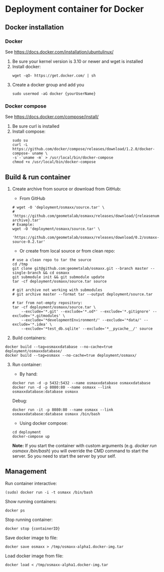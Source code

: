 # Deployment container for Docker


## Docker installation

### Docker

See https://docs.docker.com/installation/ubuntulinux/

1. Be sure your kernel version is 3.10 or newer and wget is installed
2. Install docker:
    ```shell
    wget -qO- https://get.docker.com/ | sh
    ```
3. Create a docker group and add you
    ```shell
    sudo usermod -aG docker {yourUserName}
    ```

### Docker compose

See https://docs.docker.com/compose/install/

1. Be sure curl is installed
2. Install compose:
    ```shell
    sudo su
    curl -L https://github.com/docker/compose/releases/download/1.2.0/docker-compose-`uname \
    -s`-`uname -m` > /usr/local/bin/docker-compose
    chmod +x /usr/local/bin/docker-compose
    ```


## Build & run container


1. Create archive from source or download from GitHub:
    - From GitHub
    ```shell
    # wget -O 'deployment/osmaxx/source.tar' \
    #   'https://github.com/geometalab/osmaxx/releases/download/{releasenumber}/{release-archive}.tar'
    # Example:
    wget -O 'deployment/osmaxx/source.tar' \
        'https://github.com/geometalab/osmaxx/releases/download/0.2/osmaxx-source-0.2.tar'
    ```

    - Or create from local source or from clean repo:
    ```shell
    # use a clean repo to tar the source
    cd /tmp
    git clone git@github.com:geometalab/osmaxx.git --branch master --single-branch && cd osmaxx
    git submodule init && git submodule update
    tar -cf deployment/osmaxx/source.tar source

    # git archive not working with submodules
    # git archive master --format tar --output deployment/source.tar

    # tar from not-empty repository:
    tar -cf deployment/osmaxx/source.tar \
        --exclude='*.git' --exclude='*.od*' --exclude='*.gitignore' --exclude='*.gitmodules' \
        --exclude='*developmentEnvironment/' --exclude='*data/' --exclude='*.idea' \
        --exclude='*test_db.sqlite' --exclude='*__pycache__/' source
    ```

2. Build containers:

```shell
docker build --tag=osmaxxdatabase --no-cache=true deployment/osmaxxdatabase/
docker build --tag=osmaxx --no-cache=true deployment/osmaxx/
```

3. Run container:
    - By hand:

    ```shell
    docker run -d -p 5432:5432 --name osmaxxdatabase osmaxxdatabase
    docker run -d -p 8080:80 --name osmaxx --link osmaxxdatabase:database osmaxx
    ```

    Debug:

    ```shell
    docker run -it -p 8080:80 --name osmaxx --link osmaxxdatabase:database osmaxx /bin/bash
    ```

    - Using docker compose:
    ```shell
    cd deployment
    docker-compose up
    ```

    **Note:** If you start the container with custom arguments (e.g. *docker run osmaxx /bin/bash*) you will override the CMD command to start the server.
     So you need to start the server by your self.


## Management

Run container interactive:
```shell
(sudo) docker run -i -t osmaxx /bin/bash
```

Show running containers:
```shell
docker ps
```

Stop running container:
```shell
docker stop {containerID}
```

Save docker image to file:
```shell
docker save osmaxx > /tmp/osmaxx-alpha1.docker-img.tar
```

Load docker image from file:
```shell
docker load < /tmp/osmaxx-alpha1.docker-img.tar
```
